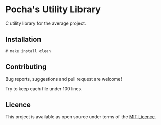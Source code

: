 # Pocha's Utility Library

C utility library for the average project.

## Installation

	# make install clean

## Contributing

Bug reports, suggestions and pull request are welcome!

Try to keep each file under 100 lines.

## Licence

This project is available as open source under terms of the
[MIT Licence](https://opensource.org/licenses/MIT).
